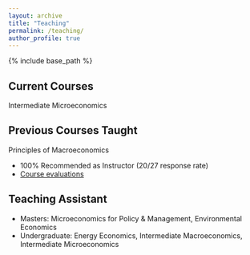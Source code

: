 ```yaml
---
layout: archive
title: "Teaching"
permalink: /teaching/
author_profile: true
---
```


{% include base_path %}

## Current Courses

Intermediate Microeconomics

## Previous Courses Taught

Principles of Macroeconomics
- 100% Recommended as Instructor (20/27 response rate)
- [Course evaluations](../files/Howden_Wesley_CAPE_-_ECON_3_-_Principles_of_Macroeconomics_[A01]_(Howden_Wesley_Dixon)_-_S120A.pdf)


## Teaching Assistant
- Masters: Microeconomics for Policy & Management, Environmental Economics
- Undergraduate: Energy Economics, Intermediate Macroeconomics, Intermediate Microeconomics
